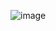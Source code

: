 ![image](https://user-images.githubusercontent.com/15884415/91661787-bd878200-eb10-11ea-8cfd-bc8249ed0c16.png)
